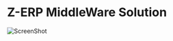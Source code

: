 # Z-ERP MiddleWare Solution
![ScreenShot](https://raw.github.com/{hs-matty}/{z-erp}/{/doc/images/screenshot-1.jpg})

